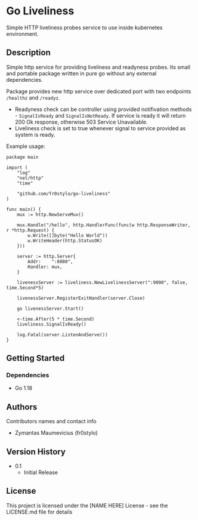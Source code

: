 # Go Liveliness

Simple HTTP liveliness probes service to use inside kubernetes environment.

## Description

Simple http service for providing liveliness and readyness probes. Its small and portable package written in pure go without any external dependencies. 

Package provides new http service over dedicated port with two endpoints `/healthz` and `/readyz`.

- Readyness check can be controller using provided notifivation methods - `SignalIsReady` and `SignalIsNotReady`. If service is ready it will return 200 Ok response, otherwise 503 Service Unavailable.
- Liveliness check is set to true whenever signal to service provided as system is ready.


Example usage:

```
package main

import (
	"log"
	"net/http"
	"time"

	"github.com/fr0stylo/go-liveliness"
)

func main() {
	mux := http.NewServeMux()

	mux.Handle("/hello", http.HandlerFunc(func(w http.ResponseWriter, r *http.Request) {
		w.Write([]byte("Hello World"))
		w.WriteHeader(http.StatusOK)
	}))

	server := http.Server{
		Addr:    ":8080",
		Handler: mux,
	}

	livenessServer := liveliness.NewLivelinessServer(":9090", false, time.Second*5)

	livenessServer.RegisterExitHandler(server.Close)

	go livenessServer.Start()

	<-time.After(5 * time.Second)
	liveliness.SignalIsReady()

	log.Fatal(server.ListenAndServe())
}

```

## Getting Started

### Dependencies

* Go 1.18

## Authors

Contributors names and contact info

* Zymantas Maumevicius (fr0stylo)

## Version History

* 0.1
    * Initial Release

## License

This project is licensed under the [NAME HERE] License - see the LICENSE.md file for details
